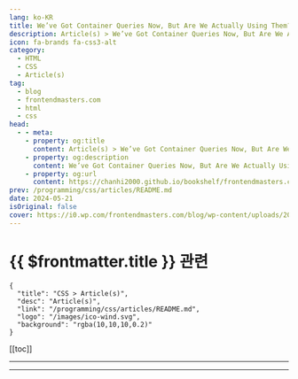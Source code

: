 ```yaml
---
lang: ko-KR
title: We’ve Got Container Queries Now, But Are We Actually Using Them?
description: Article(s) > We’ve Got Container Queries Now, But Are We Actually Using Them?
icon: fa-brands fa-css3-alt
category: 
  - HTML
  - CSS
  - Article(s)
tag: 
  - blog
  - frontendmasters.com
  - html
  - css
head:
  - - meta:
    - property: og:title
      content: Article(s) > We’ve Got Container Queries Now, But Are We Actually Using Them?
    - property: og:description
      content: We’ve Got Container Queries Now, But Are We Actually Using Them?
    - property: og:url
      content: https://chanhi2000.github.io/bookshelf/frontendmasters.com/weve-got-container-queries-now-but-are-we-actually-using-them.html
prev: /programming/css/articles/README.md
date: 2024-05-21
isOriginal: false
cover: https://i0.wp.com/frontendmasters.com/blog/wp-content/uploads/2024/05/pexels-photo-1544944.jpeg?resize=1024%2C683&ssl=1
---
```


# {{ $frontmatter.title }} 관련

```component VPCard
{
  "title": "CSS > Article(s)",
  "desc": "Article(s)",
  "link": "/programming/css/articles/README.md",
  "logo": "/images/ico-wind.svg",
  "background": "rgba(10,10,10,0.2)"
}
```

[[toc]]

---

<SiteInfo
  name="We’ve Got Container Queries Now, But Are We Actually Using Them?"
  desc="CSS developers got the ultimate dream: container queries. But now that they are here, are we actually reaching for them as much as we thought we would?"
  url="https://frontendmasters.com/news/weve-got-container-queries-now-but-are-we-actually-using-them/"
  logo="https://frontendmasters.com/favicon.ico"
  preview="https://i0.wp.com/frontendmasters.com/blog/wp-content/uploads/2024/05/pexels-photo-1544944.jpeg?resize=1024%2C683&ssl=1"/>

<!-- TODO: 작성 -->

---

<TagLinks />